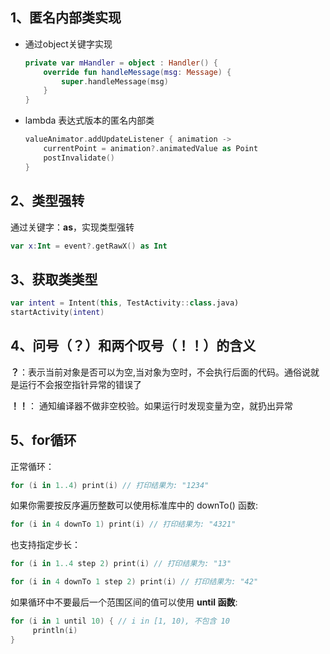 ## 1、匿名内部类实现

* 通过object关键字实现

  ```kotlin
  private var mHandler = object : Handler() {
      override fun handleMessage(msg: Message) {
          super.handleMessage(msg)
      }
  }
  ```

* lambda 表达式版本的匿名内部类

  ```kotlin
  valueAnimator.addUpdateListener { animation ->
      currentPoint = animation?.animatedValue as Point
      postInvalidate()
  }
  ```



## 2、类型强转

通过关键字：**as**，实现类型强转

```kotlin
var x:Int = event?.getRawX() as Int
```



## 3、获取类类型

```kotlin
var intent = Intent(this, TestActivity::class.java)
startActivity(intent)
```



## 4、问号（？）和两个叹号（！！）的含义



**？**：表示当前对象是否可以为空,当对象为空时，不会执行后面的代码。通俗说就是运行不会报空指针异常的错误了

**！！**： 通知编译器不做非空校验。如果运行时发现变量为空，就扔出异常



## 5、for循环

正常循环：

```kotlin
for (i in 1..4) print(i) // 打印结果为: "1234"
```

如果你需要按反序遍历整数可以使用标准库中的 downTo() 函数:

```kotlin
for (i in 4 downTo 1) print(i) // 打印结果为: "4321"
```

也支持指定步长：

```kotlin
for (i in 1..4 step 2) print(i) // 打印结果为: "13"

for (i in 4 downTo 1 step 2) print(i) // 打印结果为: "42"
```

如果循环中不要最后一个范围区间的值可以使用 **until 函数**:

```kotlin
for (i in 1 until 10) { // i in [1, 10), 不包含 10
     println(i)
}
```